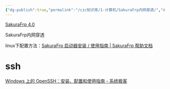 ```yaml
---
{"dg-publish":true,"permalink":"/czc知识库/1-计算机/SakuraFrp内网穿透/","dgPassFrontmatter":true,"created":"2024-10-14T16:28:05.223+08:00","updated":"2024-12-08T12:34:12.824+08:00"}
---
```



[SakuraFrp 4.0](https://www.natfrp.com/)

SakuraFrp内网穿透

linux下配置方法：[SakuraFrp 启动器安装 / 使用指南 | SakuraFrp 帮助文档](https://doc.natfrp.com/launcher/usage.html)


# ssh

[Windows 上的 OpenSSH：安装、配置和使用指南 - 系统极客](https://www.sysgeek.cn/openssh-windows/)
